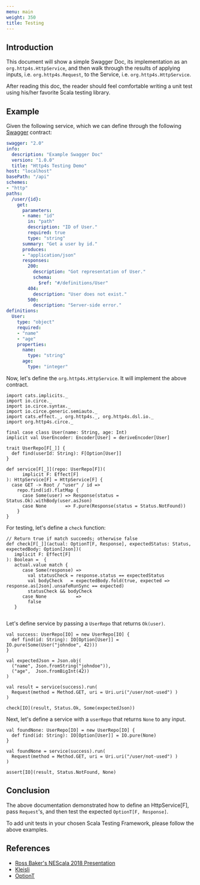 ```yaml
---
menu: main
weight: 350
title: Testing
---
```


## Introduction

This document will show a simple Swagger Doc, its implementation as an `org.http4s.HttpService`, and then
walk through the results of applying inputs, i.e. `org.http4s.Request`, to the Service, i.e. `org.http4s.HttpService`.

After reading this doc, the reader should feel comfortable writing a unit test using his/her favorite Scala testing library.

## Example

Given the following service, which we can define through the following [Swagger](https://swagger.io/) contract:

```yaml
swagger: "2.0"
info:
  description: "Example Swagger Doc"
  version: "1.0.0"
  title: "Http4s Testing Demo"
host: "localhost"
basePath: "/api"
schemes:
- "http"
paths:
  /user/{id}:
    get:
      parameters:
      - name: "id"
        in: "path"
        description: "ID of User."
        required: true
        type: "string"    
      summary: "Get a user by id."
      produces:
      - "application/json"
      responses:
        200:
          description: "Got representation of User."
          schema:
            $ref: "#/definitions/User"
        404: 
          description: "User does not exist."
        500:
          description: "Server-side error."  
definitions:
  User:
    type: "object"
    required:
    - "name"
    - "age"
    properties:
      name:
        type: "string"
      age:
        type: "integer"
``` 

Now, let's define the `org.http4s.HttpService`. It will implement the above contract.

```tut:book
import cats.implicits._
import io.circe._
import io.circe.syntax._
import io.circe.generic.semiauto._
import cats.effect._, org.http4s._, org.http4s.dsl.io._
import org.http4s.circe._

final case class User(name: String, age: Int) 
implicit val UserEncoder: Encoder[User] = deriveEncoder[User]

trait UserRepo[F[_]] {
  def find(userId: String): F[Option[User]]
}

def service[F[_]](repo: UserRepo[F])(
      implicit F: Effect[F]
): HttpService[F] = HttpService[F] {
  case GET -> Root / "user" / id =>
    repo.find(id).flatMap {
      case Some(user) => Response(status = Status.Ok).withBody(user.asJson)
      case None       => F.pure(Response(status = Status.NotFound))
    }
}
```

For testing, let's define a `check` function:

```tut:book
// Return true if match succeeds; otherwise false
def check[F[_]](actual: OptionT[F, Response], expectedStatus: Status, expectedBody: Option[Json])(
   implicit F: Effect[F]
): Boolean =  {
   actual.value match {
      case Some(response) => 
        val statusCheck = response.status == expectedStatus 
        val bodyCheck   = expectedBody.fold(true, expected => response.as[Json].unsafeRunSync == expected)
        statusCheck && bodyCheck
      case None           => 
        false
   }
 
```

Let's define service by passing a `UserRepo` that returns `Ok(user)`. 

```tut:book
val success: UserRepo[IO] = new UserRepo[IO] {
  def find(id: String): IO[Option[User]] = IO.pure(Some(User("johndoe", 42)))
} 

val expectedJson = Json.obj(
  ("name", Json.fromString("johndoe")),
  ("age",  Json.fromBigInt(42))
)

val result = service(success).run(
  Request(method = Method.GET, uri = Uri.uri("/user/not-used") )
)

check[IO](result, Status.Ok, Some(expectedJson))
```

Next, let's define a service with a `userRepo` that returns `None` to any input.

```tut:book
val foundNone: UserRepo[IO] = new UserRepo[IO] {
  def find(id: String): IO[Option[User]] = IO.pure(None)
} 

val foundNone = service(success).run(
  Request(method = Method.GET, uri = Uri.uri("/user/not-used") )
)

assert[IO](result, Status.NotFound, None)
```

## Conclusion

The above documentation demonstrated how to define an HttpService[F], pass `Request`'s, and then 
test the expected `OptionT[F, Response]`.

To add unit tests in your chosen Scala Testing Framework, please follow the above examples.

## References

* [Ross Baker's NEScala 2018 Presentation](https://rossabaker.github.io/boston-http4s/#2)
* [Kleisli](https://typelevel.org/cats/datatypes/kleisli.html)
* [OptionT](https://typelevel.org/cats/datatypes/optiont.html)

